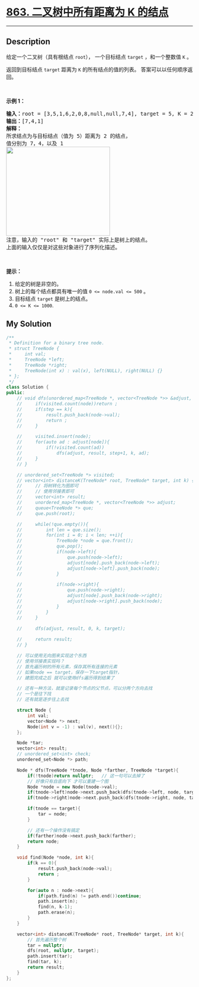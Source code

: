 # [863. 二叉树中所有距离为 K 的结点](https://leetcode-cn.com/problems/all-nodes-distance-k-in-binary-tree/)

---

## Description

<section>
<p>给定一个二叉树（具有根结点&nbsp;<code>root</code>），&nbsp;一个目标结点&nbsp;<code>target</code>&nbsp;，和一个整数值 <code>K</code> 。</p>
<p>返回到目标结点 <code>target</code> 距离为 <code>K</code> 的所有结点的值的列表。 答案可以以任何顺序返回。</p>
<p>&nbsp;</p>
<ol>
</ol>
<p><strong>示例 1：</strong></p>
<pre><strong>输入：</strong>root = [3,5,1,6,2,0,8,null,null,7,4], target = 5, K = 2
<strong>输出：</strong>[7,4,1]
<strong>解释：</strong>
所求结点为与目标结点（值为 5）距离为 2 的结点，
值分别为 7，4，以及 1
<img style="height: 240px; width: 280px;" src="https://s3-lc-upload.s3.amazonaws.com/uploads/2018/06/28/sketch0.png" alt="">
注意，输入的 "root" 和 "target" 实际上是树上的结点。
上面的输入仅仅是对这些对象进行了序列化描述。
</pre>
<p>&nbsp;</p>
<p><strong>提示：</strong></p>
<ol>
	<li>给定的树是非空的。</li>
	<li>树上的每个结点都具有唯一的值&nbsp;<code>0 &lt;= node.val &lt;= 500</code>&nbsp;。</li>
	<li>目标结点&nbsp;<code>target</code>&nbsp;是树上的结点。</li>
	<li><code>0 &lt;= K &lt;= 1000</code>.</li>
</ol>
</section>


## My Solution

```cpp
/**
 * Definition for a binary tree node.
 * struct TreeNode {
 *     int val;
 *     TreeNode *left;
 *     TreeNode *right;
 *     TreeNode(int x) : val(x), left(NULL), right(NULL) {}
 * };
 */
class Solution {
public:
    // void dfs(unordered_map<TreeNode *, vector<TreeNode *>> &adjust, vector<int> &result, int step, int k, TreeNode *node){
    //     if(visited.count(node))return ;
    //     if(step == k){
    //         result.push_back(node->val);
    //         return ;
    //     }

    //     visited.insert(node);
    //     for(auto ad : adjust[node]){
    //         if(!visited.count(ad))
    //             dfs(adjust, result, step+1, k, ad);
    //     }
    // }

    // unordered_set<TreeNode *> visited;
    // vector<int> distanceK(TreeNode* root, TreeNode* target, int k) {
    //     // 将树转化为图即可
    //     // 使用邻接表即可
    //     vector<int> result;
    //     unordered_map<TreeNode *, vector<TreeNode *>> adjust;
    //     queue<TreeNode *> que;
    //     que.push(root);

    //     while(!que.empty()){
    //         int len = que.size();
    //         for(int i = 0; i < len; ++i){
    //             TreeNode *node = que.front();
    //             que.pop();
    //             if(node->left){
    //                 que.push(node->left);
    //                 adjust[node].push_back(node->left);
    //                 adjust[node->left].push_back(node);
    //             }

    //             if(node->right){
    //                 que.push(node->right);
    //                 adjust[node].push_back(node->right);
    //                 adjust[node->right].push_back(node);
    //             }
    //         }
    //     }
        
    //     dfs(adjust, result, 0, k, target);

    //     return result;
    // }

    // 可以使用无向图来实现这个东西
    // 使用邻接表实现吗？
    // 首先遍历树的所有元素，保存其所有连接的元素
    // 如果node == target，保存一下target指针，
    // 建图完成之后 就可以使用dfs遍历得到结果了

    // 还有一种方法，就是记录每个节点的父节点，可以分两个方向去找
    // 一个是往下找
    // 还有就是逐步往上去找

    struct Node {
        int val;
        vector<Node *> next;
        Node(int v = -1) : val(v), next(){};
    };

    Node *tar;
    vector<int> result;
    // unordered_set<int> check;
    unordered_set<Node *> path;

    Node * dfs(TreeNode *tnode, Node *farther, TreeNode *target){
        if(!tnode)return nullptr;   // 这一句可以去掉了  
        // 好像只有自底向下 才可以重建一个图
        Node *node = new Node(tnode->val);
        if(tnode->left)node->next.push_back(dfs(tnode->left, node, target));
        if(tnode->right)node->next.push_back(dfs(tnode->right, node, target));

        if(tnode == target){
            tar = node;
        }

        // 还有一个操作没有搞定
        if(farther)node->next.push_back(farther);
        return node;
    }

    void find(Node *node, int k){
        if(k == 0){
            result.push_back(node->val);
            return ;
        }

        for(auto n : node->next){
            if(path.find(n) != path.end())continue;
            path.insert(n);
            find(n, k-1);
            path.erase(n);
        }
    }

    vector<int> distanceK(TreeNode* root, TreeNode* target, int k){
        // 首先遍历整个树
        tar = nullptr;
        dfs(root, nullptr, target);
        path.insert(tar);
        find(tar, k);
        return result;
    }
};
```